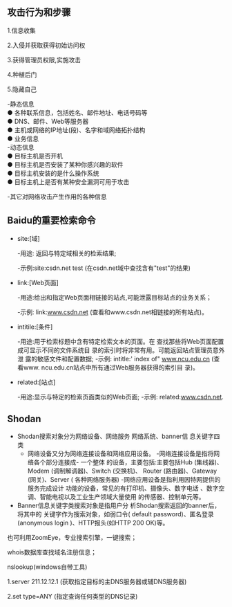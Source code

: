 ## 攻击行为和步骤

1.信息收集

2.入侵并获取获得初始访问权

3.获得管理员权限,实施攻击

4.种植后门

5.隐藏自己

-静态信息<br>
● 各种联系信息，包括姓名、邮件地址、电话号码等<br>
● DNS、邮件、Web等服务器<br>
● 主机或网络的IP地址(段)、名字和域网络拓扑结构<br>
● 业务信息<br>
-动态信息<br>
● 目标主机是否开机<br>
● 目标主机是否安装了某种你感兴趣的软件<br>
● 目标主机安装的是什么操作系统<br>
● 目标主机上是否有某种安全漏洞可用于攻击<br>

-其它对网络攻击产生作用的各种信息

##  Baidu的重要检索命令

* site:[域]

  -用途: 返回与特定域相关的检索结果;

  -示例:site:csdn.net test (在csdn.net域中查找含有"test"的结果)

* link:[Web页面]

  -用途:给出和指定Web页面相链接的站点,可能泄露目标站点的业务关系；

  -示例: link:www.csdn.net (查看和www.csdn.net相链接的所有站点)。

* intitile:[条件]

  -用途:用于检索标题中含有特定检索文本的页面。在
  查找那些将Web页面配置成可显示不同的文件系统目
  录的索引时将非常有用。可能返回站点管理员意外泄
  露的敏感文件和配置数据;
  -示例: intitle:' index of" www.ncu.edu.cn (查看www.
  ncu.edu.cn站点中所有通过Web服务器获得的索引目
  录)。

* related:[站点]

  -用途:显示与特定的检索页面类似的Web页面;
  -示例: related:www.csdn.net.

## Shodan

* Shodan搜索对象分为网络设备、网络服务
  网络系统、banner信 息关键字四类
  * 网络设备又分为网络连接设备和网络应用设备。
    -网络连接设备是指将网络各个部分连接成- 一个整体
    的设备，主要包括:主要包括Hub (集线器)、
    Modem (调制解调器)、Switch (交换机)、
    Router (路由器)、Gateway (网关)、Server (
    各种网络服务器)
    -网络应用设备是指利用因特网提供的服务完成设计
    功能的设备，常见的有打印机、摄像头、数字电话
    、数字空调、智能电视以及工业生产领域大量使用
    的传感器、控制单元等。
* Banner信息关键字类搜索对象是指用户分
  析Shodan搜索返回的banner后，将其中的
  关键字作为搜索对象，如弱口令( default
  password)、匿名登录(anonymous login
  )、HTTP报头(如HTTP 200 OK)等。

也可利用ZoomEye，专业搜索引擎，一键搜索；

whois数据库查找域名注册信息；

nslookup(windows自带工具)

1.server 211.12.12.1    (获取指定目标的主DNS服务器或辅DNS服务器)

2.set type=ANY (指定查询任何类型的DNS记录)
